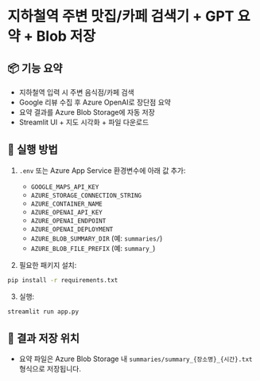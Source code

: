 # 지하철역 주변 맛집/카페 검색기 + GPT 요약 + Blob 저장

## 📦 기능 요약
- 지하철역 입력 시 주변 음식점/카페 검색
- Google 리뷰 수집 후 Azure OpenAI로 장단점 요약
- 요약 결과를 Azure Blob Storage에 자동 저장
- Streamlit UI + 지도 시각화 + 파일 다운로드

## 🧪 실행 방법
1. `.env` 또는 Azure App Service 환경변수에 아래 값 추가:
   - `GOOGLE_MAPS_API_KEY`
   - `AZURE_STORAGE_CONNECTION_STRING`
   - `AZURE_CONTAINER_NAME`
   - `AZURE_OPENAI_API_KEY`
   - `AZURE_OPENAI_ENDPOINT`
   - `AZURE_OPENAI_DEPLOYMENT`
   - `AZURE_BLOB_SUMMARY_DIR` (예: `summaries/`)
   - `AZURE_BLOB_FILE_PREFIX` (예: `summary_`)

2. 필요한 패키지 설치:
```bash
pip install -r requirements.txt
```

3. 실행:
```bash
streamlit run app.py
```

## 📝 결과 저장 위치
- 요약 파일은 Azure Blob Storage 내 `summaries/summary_{장소명}_{시간}.txt` 형식으로 저장됩니다.
